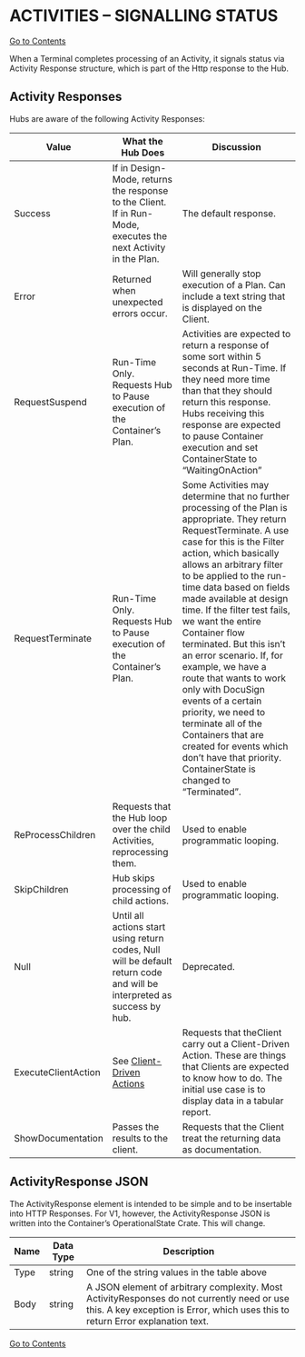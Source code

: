 # ACTIVITIES – SIGNALLING STATUS
[Go to Contents](https://github.com/Fr8org/Fr8Core/blob/master/Docs/Home.md) 

When a Terminal completes processing of an Activity, it signals status via Activity Response structure, which is part of the Http response to the Hub.

## Activity Responses

Hubs are aware of the following Activity Responses:

Value |	What the Hub Does |	Discussion
------ | -------- | ------------------
Success |	If in Design-Mode, returns the response to the Client. If in Run-Mode, executes the next Activity in the Plan. |	The default response.
Error |	Returned when unexpected errors occur. |	 Will generally stop execution of a Plan. Can include a text string that is displayed on the Client.
RequestSuspend |	Run-Time Only. Requests Hub to Pause execution of the Container’s Plan. |	Activities are expected to return a response of some sort within 5 seconds at Run-Time. If they need more time than that they should return  this response.  Hubs receiving this response are expected to pause Container execution and set ContainerState to “WaitingOnAction”
RequestTerminate |	Run-Time Only. Requests Hub to Pause execution of the Container’s Plan. |	Some Activities may determine that no further processing of the Plan is appropriate. They return RequestTerminate. A use case for this is the Filter action, which basically allows an arbitrary filter to be applied to the run-time data based on fields made available at design time. If the filter test fails, we want the entire Container flow terminated. But this isn’t an error scenario. If, for example, we have a route that wants to work only with DocuSign events of a certain priority, we need to terminate all of the Containers that are created for events which don’t have that priority. ContainerState is changed to “Terminated”.
ReProcessChildren |	Requests that the Hub loop over the child Activities, reprocessing them. |	Used to enable programmatic looping.
SkipChildren |	Hub skips processing of child actions. |	Used to enable programmatic looping.
Null |	Until all actions start using return codes, Null will be default return code and will be interpreted as success by hub. |	Deprecated.
ExecuteClientAction |	See [Client-Driven Actions](https://maginot.atlassian.net/wiki/display/DDW/Client-Driven+Actions) |	Requests that theClient carry out a Client-Driven Action. These are things that Clients are expected to know how to do. The initial use case is to display data in a tabular report.
ShowDocumentation |	Passes the results to the client. |	Requests that the Client treat the returning data as documentation.
 
## ActivityResponse JSON

The ActivityResponse element is intended to be simple and to be insertable into HTTP Responses. For V1, however, the ActivityResponse JSON is written into the Container’s OperationalState Crate. This will change.  

Name | Data Type | Description
--- | --- | ---
Type |	string |	One of the string values in the table above
Body |	string |	A JSON element of arbitrary complexity. Most ActivityResponses do not currently need or use this. A key exception is Error, which uses this to return Error explanation text.

[Go to Contents](https://github.com/Fr8org/Fr8Core/blob/master/Docs/Home.md) 
